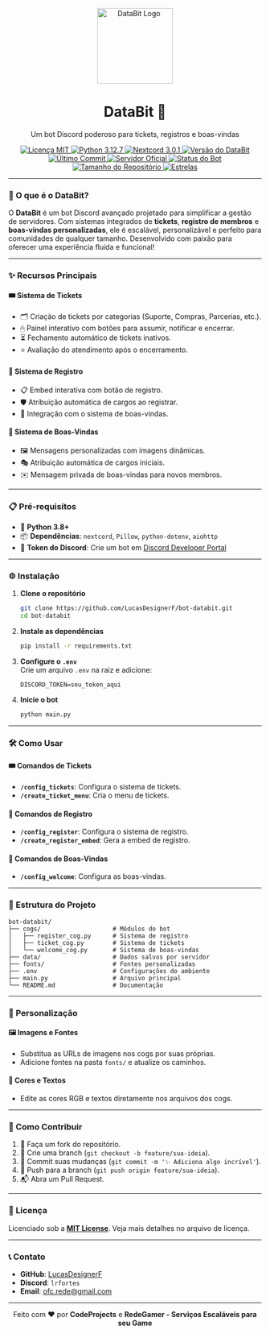 <p align="center">
  <img src="https://imgur.com/FI0J8Aw.png" alt="DataBit Logo" width="150"/>
</p>

<h1 align="center">DataBit 🤖</h1>
<p align="center">Um bot Discord poderoso para tickets, registros e boas-vindas</p>

<p align="center">
  <a href="https://github.com/LucasDesignerF/bot-databit/blob/master/LICENSE">
    <img src="https://img.shields.io/github/license/LucasDesignerF/bot-databit?style=flat-square&color=brightgreen&cacheSeconds=0" alt="Licença MIT"/>
  </a>
  <a href="https://www.python.org/">
    <img src="https://img.shields.io/badge/Python-3.12.7-3776AB?style=flat-square&logo=python" alt="Python 3.12.7"/>
  </a>
  <a href="https://nextcord.readthedocs.io/">
    <img src="https://img.shields.io/badge/Nextcord-3.0.1-7289DA?style=flat-square&logo=discord" alt="Nextcord 3.0.1"/>
  </a>
  <a href="https://github.com/LucasDesignerF/bot-databit/releases">
    <img src="https://img.shields.io/badge/Version-v1.0.0--alpha-orange?style=flat-square" alt="Versão do DataBit"/>
  </a>
  <a href="https://github.com/LucasDesignerF/bot-databit/commits/master">
    <img src="https://img.shields.io/github/last-commit/LucasDesignerF/bot-databit?style=flat-square&color=purple" alt="Último Commit"/>
  </a>
  <a href="https://discord.gg/AhcHfUpNeM">
    <img src="https://img.shields.io/badge/Discord-Join%20Us-5865F2?style=flat-square&logo=discord" alt="Servidor Oficial"/>
  </a>
  <a href="https://github.com/LucasDesignerF/bot-databit">
    <img src="https://img.shields.io/badge/Status-Online-00FF00?style=flat-square" alt="Status do Bot"/>
  </a>
  <a href="https://github.com/LucasDesignerF/bot-databit">
    <img src="https://img.shields.io/github/repo-size/LucasDesignerF/bot-databit?style=flat-square&color=blue" alt="Tamanho do Repositório"/>
  </a>
  <a href="https://github.com/LucasDesignerF/bot-databit/stargazers">
    <img src="https://img.shields.io/github/stars/LucasDesignerF/bot-databit?style=flat-square&color=yellow" alt="Estrelas"/>
  </a>
</p>

---

### 🌟 O que é o DataBit?

O **DataBit** é um bot Discord avançado projetado para simplificar a gestão de servidores. Com sistemas integrados de **tickets**, **registro de membros** e **boas-vindas personalizadas**, ele é escalável, personalizável e perfeito para comunidades de qualquer tamanho. Desenvolvido com paixão para oferecer uma experiência fluida e funcional!

---

### ✨ Recursos Principais

#### 🎟 Sistema de Tickets
- 🗂 Criação de tickets por categorias (Suporte, Compras, Parcerias, etc.).
- 🖱 Painel interativo com botões para assumir, notificar e encerrar.
- ⏳ Fechamento automático de tickets inativos.
- ⭐ Avaliação do atendimento após o encerramento.

#### 📝 Sistema de Registro
- 📋 Embed interativa com botão de registro.
- 🛡 Atribuição automática de cargos ao registrar.
- 🔗 Integração com o sistema de boas-vindas.

#### 🎉 Sistema de Boas-Vindas
- 🖼 Mensagens personalizadas com imagens dinâmicas.
- 🎭 Atribuição automática de cargos iniciais.
- ✉️ Mensagem privada de boas-vindas para novos membros.

---

### 📋 Pré-requisitos

- 🐍 **Python 3.8+**
- 📦 **Dependências**: `nextcord`, `Pillow`, `python-dotenv`, `aiohttp`
- 🔑 **Token do Discord**: Crie um bot em [Discord Developer Portal](https://discord.com/developers/applications)

---

### ⚙️ Instalação

1. **Clone o repositório**  
   ```bash
   git clone https://github.com/LucasDesignerF/bot-databit.git
   cd bot-databit
   ```

2. **Instale as dependências**  
   ```bash
   pip install -r requirements.txt
   ```

3. **Configure o `.env`**  
   Crie um arquivo `.env` na raiz e adicione:  
   ```env
   DISCORD_TOKEN=seu_token_aqui
   ```

4. **Inicie o bot**  
   ```bash
   python main.py
   ```

---

### 🛠 Como Usar

#### 🎟 Comandos de Tickets
- **`/config_tickets`**: Configura o sistema de tickets.
- **`/create_ticket_menu`**: Cria o menu de tickets.

#### 📝 Comandos de Registro
- **`/config_register`**: Configura o sistema de registro.
- **`/create_register_embed`**: Gera a embed de registro.

#### 🎉 Comandos de Boas-Vindas
- **`/config_welcome`**: Configura as boas-vindas.

---

### 📂 Estrutura do Projeto

```
bot-databit/
├── cogs/                    # Módulos do bot
│   ├── register_cog.py      # Sistema de registro
│   ├── ticket_cog.py        # Sistema de tickets
│   └── welcome_cog.py       # Sistema de boas-vindas
├── data/                    # Dados salvos por servidor
├── fonts/                   # Fontes personalizadas
├── .env                     # Configurações do ambiente
├── main.py                  # Arquivo principal
└── README.md                # Documentação
```

---

### 🎨 Personalização

#### 🖼 Imagens e Fontes
- Substitua as URLs de imagens nos cogs por suas próprias.
- Adicione fontes na pasta `fonts/` e atualize os caminhos.

#### 🌈 Cores e Textos
- Edite as cores RGB e textos diretamente nos arquivos dos cogs.

---

### 🤝 Como Contribuir

1. 🍴 Faça um fork do repositório.
2. 🌿 Crie uma branch (`git checkout -b feature/sua-ideia`).
3. 💾 Commit suas mudanças (`git commit -m '✨ Adiciona algo incrível'`).
4. 🚀 Push para a branch (`git push origin feature/sua-ideia`).
5. 📬 Abra um Pull Request.

---

### 📜 Licença

Licenciado sob a **[MIT License](LICENSE)**. Veja mais detalhes no arquivo de licença.

---

### 📞 Contato

- **GitHub**: [LucasDesignerF](https://github.com/LucasDesignerF)
- **Discord**: `lrfortes`
- **Email**: [ofc.rede@gmail.com](mailto:ofc.rede@gmail.com)

---

<p align="center">
  Feito com ❤️ por <strong>CodeProjects</strong> e <strong>RedeGamer - Serviços Escaláveis para seu Game</strong>
</p>


